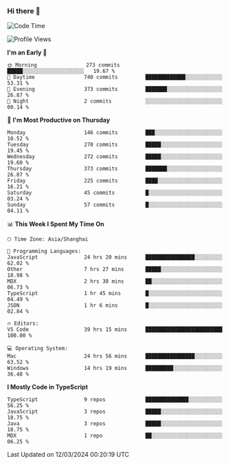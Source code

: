 ### Hi there 👋

<!--
**waynelwz/waynelwz** is a ✨ _special_ ✨ repository because its `README.md` (this file) appears on your GitHub profile.

Here are some ideas to get you started:

- 🔭 I’m currently working on ...
- 🌱 I’m currently learning ...
- 👯 I’m looking to collaborate on ...
- 🤔 I’m looking for help with ...
- 💬 Ask me about ...
- 📫 How to reach me: ...
- 😄 Pronouns: ...
- ⚡ Fun fact: ...
-->

<!--START_SECTION:waka-->
![Code Time](http://img.shields.io/badge/Code%20Time-2%2C562%20hrs%2047%20mins-blue)

![Profile Views](http://img.shields.io/badge/Profile%20Views-1-blue)

**I'm an Early 🐤** 

```text
🌞 Morning                273 commits         █████░░░░░░░░░░░░░░░░░░░░   19.67 % 
🌆 Daytime                740 commits         █████████████░░░░░░░░░░░░   53.31 % 
🌃 Evening                373 commits         ███████░░░░░░░░░░░░░░░░░░   26.87 % 
🌙 Night                  2 commits           ░░░░░░░░░░░░░░░░░░░░░░░░░   00.14 % 
```
📅 **I'm Most Productive on Thursday** 

```text
Monday                   146 commits         ███░░░░░░░░░░░░░░░░░░░░░░   10.52 % 
Tuesday                  270 commits         █████░░░░░░░░░░░░░░░░░░░░   19.45 % 
Wednesday                272 commits         █████░░░░░░░░░░░░░░░░░░░░   19.60 % 
Thursday                 373 commits         ███████░░░░░░░░░░░░░░░░░░   26.87 % 
Friday                   225 commits         ████░░░░░░░░░░░░░░░░░░░░░   16.21 % 
Saturday                 45 commits          █░░░░░░░░░░░░░░░░░░░░░░░░   03.24 % 
Sunday                   57 commits          █░░░░░░░░░░░░░░░░░░░░░░░░   04.11 % 
```


📊 **This Week I Spent My Time On** 

```text
🕑︎ Time Zone: Asia/Shanghai

💬 Programming Languages: 
JavaScript               24 hrs 20 mins      ████████████████░░░░░░░░░   62.02 % 
Other                    7 hrs 27 mins       █████░░░░░░░░░░░░░░░░░░░░   18.98 % 
MDX                      2 hrs 38 mins       ██░░░░░░░░░░░░░░░░░░░░░░░   06.73 % 
TypeScript               1 hr 45 mins        █░░░░░░░░░░░░░░░░░░░░░░░░   04.49 % 
JSON                     1 hr 6 mins         █░░░░░░░░░░░░░░░░░░░░░░░░   02.84 % 

🔥 Editors: 
VS Code                  39 hrs 15 mins      █████████████████████████   100.00 % 

💻 Operating System: 
Mac                      24 hrs 56 mins      ████████████████░░░░░░░░░   63.52 % 
Windows                  14 hrs 19 mins      █████████░░░░░░░░░░░░░░░░   36.48 % 
```

**I Mostly Code in TypeScript** 

```text
TypeScript               9 repos             ██████████████░░░░░░░░░░░   56.25 % 
JavaScript               3 repos             █████░░░░░░░░░░░░░░░░░░░░   18.75 % 
Java                     3 repos             █████░░░░░░░░░░░░░░░░░░░░   18.75 % 
MDX                      1 repo              ██░░░░░░░░░░░░░░░░░░░░░░░   06.25 % 
```




 Last Updated on 12/03/2024 00:20:19 UTC
<!--END_SECTION:waka-->
